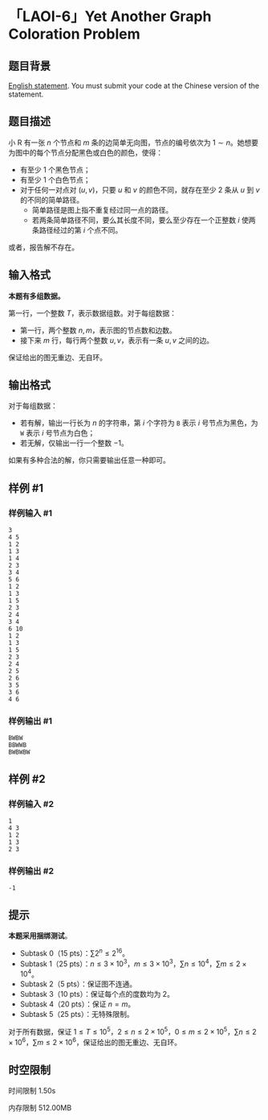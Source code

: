 # 「LAOI-6」Yet Another Graph Coloration Problem

## 题目背景

[English statement](https://www.luogu.com.cn/problem/U477166). You must submit your code at the Chinese version of the statement.

## 题目描述

小 R 有一张 $n$ 个节点和 $m$ 条的边简单无向图，节点的编号依次为 $1 \sim n$。她想要为图中的每个节点分配黑色或白色的颜色，使得：

- 有至少 $1$ 个黑色节点；
- 有至少 $1$ 个白色节点；
- 对于任何一对点对 $(u, v)$，只要 $u$ 和 $v$ 的颜色不同，就存在至少 $2$ 条从 $u$ 到 $v$ 的不同的简单路径。
	- 简单路径是图上指不重复经过同一点的路径。
	- 若两条简单路径不同，要么其长度不同，要么至少存在一个正整数 $i$ 使两条路径经过的第 $i$ 个点不同。

或者，报告解不存在。

## 输入格式

**本题有多组数据。**

第一行，一个整数 $T$，表示数据组数。对于每组数据：

- 第一行，两个整数 $n, m$，表示图的节点数和边数。
- 接下来 $m$ 行，每行两个整数 $u, v$，表示有一条 $u, v$ 之间的边。

保证给出的图无重边、无自环。

## 输出格式

对于每组数据：

- 若有解，输出一行长为 $n$ 的字符串，第 $i$ 个字符为 `B` 表示 $i$ 号节点为黑色，为 `W` 表示 $i$ 号节点为白色；
- 若无解，仅输出一行一个整数 $-1$。

如果有多种合法的解，你只需要输出任意一种即可。

## 样例 #1

### 样例输入 #1

```
3
4 5
1 2
1 3
1 4
2 3
3 4
5 6
1 2
1 3
1 5
2 3
2 4
3 4
6 10
1 2
1 3
1 5
2 3
2 4
2 5
2 6
3 5
3 6
4 6
```

### 样例输出 #1

```
BWBW
BBWWB
BWBWBW
```

## 样例 #2

### 样例输入 #2

```
1
4 3
1 2
1 3
2 3
```

### 样例输出 #2

```
-1
```

## 提示

**本题采用捆绑测试**。

- Subtask 0（15 pts）：$\sum 2^n \leq 2^{16}$。
- Subtask 1（25 pts）：$n \leq 3\times 10^3$，$m \leq 3\times 10^3$，$\sum n \leq 10^4$，$\sum m \leq 2\times 10^4$。
- Subtask 2（5 pts）：保证图不连通。
- Subtask 3（10 pts）：保证每个点的度数均为 $2$。
- Subtask 4（20 pts）：保证 $n = m$。
- Subtask 5（25 pts）：无特殊限制。

对于所有数据，保证 $1 \leq T \leq 10^5$，$2 \leq n \leq 2 \times 10^5$，$0 \leq m \leq 2 \times 10^5$，$\sum n \leq 2\times 10^6$，$\sum m \leq 2\times 10^6$，保证给出的图无重边、无自环。

## 时空限制



时间限制
1.50s

内存限制
512.00MB